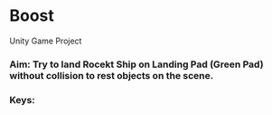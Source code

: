 # Boost
Unity Game Project

### Aim: Try to land Rocekt Ship on Landing Pad (Green Pad) without collision to rest objects on the scene.
### Keys:
